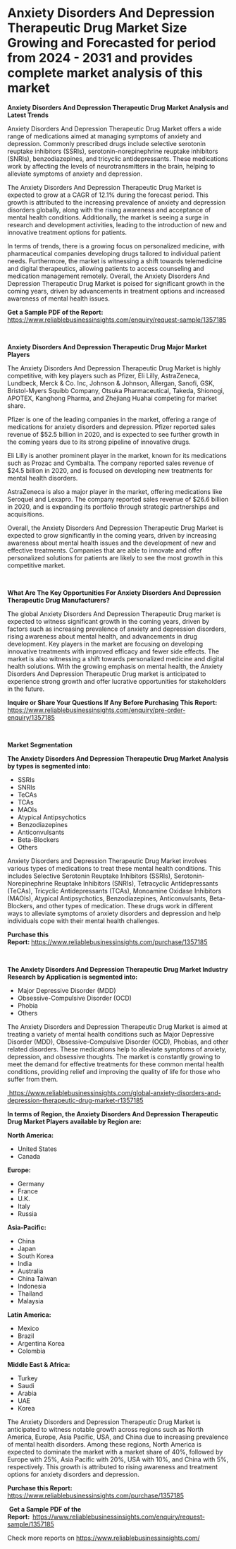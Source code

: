 <p><h1>Anxiety Disorders And Depression Therapeutic Drug Market Size Growing and Forecasted for period from 2024 - 2031 and provides complete market analysis of this market</h1></p><p><strong>Anxiety Disorders And Depression Therapeutic Drug Market Analysis and Latest Trends</strong></p>
<p><p>Anxiety Disorders And Depression Therapeutic Drug Market offers a wide range of medications aimed at managing symptoms of anxiety and depression. Commonly prescribed drugs include selective serotonin reuptake inhibitors (SSRIs), serotonin-norepinephrine reuptake inhibitors (SNRIs), benzodiazepines, and tricyclic antidepressants. These medications work by affecting the levels of neurotransmitters in the brain, helping to alleviate symptoms of anxiety and depression.</p><p>The Anxiety Disorders And Depression Therapeutic Drug Market is expected to grow at a CAGR of 12.1% during the forecast period. This growth is attributed to the increasing prevalence of anxiety and depression disorders globally, along with the rising awareness and acceptance of mental health conditions. Additionally, the market is seeing a surge in research and development activities, leading to the introduction of new and innovative treatment options for patients.</p><p>In terms of trends, there is a growing focus on personalized medicine, with pharmaceutical companies developing drugs tailored to individual patient needs. Furthermore, the market is witnessing a shift towards telemedicine and digital therapeutics, allowing patients to access counseling and medication management remotely. Overall, the Anxiety Disorders And Depression Therapeutic Drug Market is poised for significant growth in the coming years, driven by advancements in treatment options and increased awareness of mental health issues.</p></p>
<p><strong>Get a Sample PDF of the Report:&nbsp;</strong> <a href="https://www.reliablebusinessinsights.com/enquiry/request-sample/1357185">https://www.reliablebusinessinsights.com/enquiry/request-sample/1357185</a></p>
<p>&nbsp;</p>
<p><strong>Anxiety Disorders And Depression Therapeutic Drug Major Market Players</strong></p>
<p><p>The Anxiety Disorders And Depression Therapeutic Drug Market is highly competitive, with key players such as Pfizer, Eli Lilly, AstraZeneca, Lundbeck, Merck & Co. Inc, Johnson & Johnson, Allergan, Sanofi, GSK, Bristol-Myers Squibb Company, Otsuka Pharmaceutical, Takeda, Shionogi, APOTEX, Kanghong Pharma, and Zhejiang Huahai competing for market share.</p><p>Pfizer is one of the leading companies in the market, offering a range of medications for anxiety disorders and depression. Pfizer reported sales revenue of $52.5 billion in 2020, and is expected to see further growth in the coming years due to its strong pipeline of innovative drugs.</p><p>Eli Lilly is another prominent player in the market, known for its medications such as Prozac and Cymbalta. The company reported sales revenue of $24.5 billion in 2020, and is focused on developing new treatments for mental health disorders.</p><p>AstraZeneca is also a major player in the market, offering medications like Seroquel and Lexapro. The company reported sales revenue of $26.6 billion in 2020, and is expanding its portfolio through strategic partnerships and acquisitions.</p><p>Overall, the Anxiety Disorders And Depression Therapeutic Drug Market is expected to grow significantly in the coming years, driven by increasing awareness about mental health issues and the development of new and effective treatments. Companies that are able to innovate and offer personalized solutions for patients are likely to see the most growth in this competitive market.</p></p>
<p>&nbsp;</p>
<p><strong>What Are The Key Opportunities For Anxiety Disorders And Depression Therapeutic Drug Manufacturers?</strong></p>
<p><p>The global Anxiety Disorders And Depression Therapeutic Drug market is expected to witness significant growth in the coming years, driven by factors such as increasing prevalence of anxiety and depression disorders, rising awareness about mental health, and advancements in drug development. Key players in the market are focusing on developing innovative treatments with improved efficacy and fewer side effects. The market is also witnessing a shift towards personalized medicine and digital health solutions. With the growing emphasis on mental health, the Anxiety Disorders And Depression Therapeutic Drug market is anticipated to experience strong growth and offer lucrative opportunities for stakeholders in the future.</p></p>
<p><strong>Inquire or Share Your Questions If Any Before Purchasing This Report:</strong> <a href="https://www.reliablebusinessinsights.com/enquiry/pre-order-enquiry/1357185">https://www.reliablebusinessinsights.com/enquiry/pre-order-enquiry/1357185</a></p>
<p>&nbsp;</p>
<p><strong>Market Segmentation</strong></p>
<p><strong>The Anxiety Disorders And Depression Therapeutic Drug Market Analysis by types is segmented into:</strong></p>
<p><ul><li>SSRIs</li><li>SNRIs</li><li>TeCAs</li><li>TCAs</li><li>MAOIs</li><li>Atypical Antipsychotics</li><li>Benzodiazepines</li><li>Anticonvulsants</li><li>Beta-Blockers</li><li>Others</li></ul></p>
<p><p>Anxiety Disorders and Depression Therapeutic Drug Market involves various types of medications to treat these mental health conditions. This includes Selective Serotonin Reuptake Inhibitors (SSRIs), Serotonin-Norepinephrine Reuptake Inhibitors (SNRIs), Tetracyclic Antidepressants (TeCAs), Tricyclic Antidepressants (TCAs), Monoamine Oxidase Inhibitors (MAOIs), Atypical Antipsychotics, Benzodiazepines, Anticonvulsants, Beta-Blockers, and other types of medication. These drugs work in different ways to alleviate symptoms of anxiety disorders and depression and help individuals cope with their mental health challenges.</p></p>
<p><strong>Purchase this Report:&nbsp;</strong><a href="https://www.reliablebusinessinsights.com/purchase/1357185">https://www.reliablebusinessinsights.com/purchase/1357185</a></p>
<p>&nbsp;</p>
<p><strong>The Anxiety Disorders And Depression Therapeutic Drug Market Industry Research by Application is segmented into:</strong></p>
<p><ul><li>Major Depressive Disorder (MDD)</li><li>Obsessive-Compulsive Disorder (OCD)</li><li>Phobia</li><li>Others</li></ul></p>
<p><p>The Anxiety Disorders and Depression Therapeutic Drug Market is aimed at treating a variety of mental health conditions such as Major Depressive Disorder (MDD), Obsessive-Compulsive Disorder (OCD), Phobias, and other related disorders. These medications help to alleviate symptoms of anxiety, depression, and obsessive thoughts. The market is constantly growing to meet the demand for effective treatments for these common mental health conditions, providing relief and improving the quality of life for those who suffer from them.</p></p>
<p><a href="https://www.reliablebusinessinsights.com/global-anxiety-disorders-and-depression-therapeutic-drug-market-r1357185">&nbsp;https://www.reliablebusinessinsights.com/global-anxiety-disorders-and-depression-therapeutic-drug-market-r1357185</a></p>
<p><strong>In terms of Region, the Anxiety Disorders And Depression Therapeutic Drug Market Players available by Region are:</strong></p>
<p>
    <p> <strong> North America: </strong>
        <ul>
            <li>United States</li>
            <li>Canada</li>
        </ul>
        </p> 
    <p> <strong> Europe: </strong>
        <ul>
            <li>Germany</li>
            <li>France</li>
            <li>U.K.</li>
            <li>Italy</li>
            <li>Russia</li>
        </ul>
        </p> 
    <p> <strong> Asia-Pacific: </strong>
        <ul>
            <li>China</li>
            <li>Japan</li>
            <li>South Korea</li>
            <li>India</li>
            <li>Australia</li>
            <li>China Taiwan</li>
            <li>Indonesia</li>
            <li>Thailand</li>
            <li>Malaysia</li>
        </ul>
        </p> 
    <p> <strong> Latin America: </strong>
        <ul>
            <li>Mexico</li>
            <li>Brazil</li>
            <li>Argentina Korea</li>
            <li>Colombia</li>
        </ul>
        </p> 
    <p> <strong> Middle East & Africa: </strong>
        <ul>
            <li>Turkey</li>
            <li>Saudi</li>
            <li>Arabia</li>
            <li>UAE</li>
            <li>Korea</li>
        </ul>
    </p>
    </p>
<p><p>The Anxiety Disorders and Depression Therapeutic Drug Market is anticipated to witness notable growth across regions such as North America, Europe, Asia Pacific, USA, and China due to increasing prevalence of mental health disorders. Among these regions, North America is expected to dominate the market with a market share of 40%, followed by Europe with 25%, Asia Pacific with 20%, USA with 10%, and China with 5%, respectively. This growth is attributed to rising awareness and treatment options for anxiety disorders and depression.</p></p>
<p><strong>Purchase this Report: </strong><a href="https://www.reliablebusinessinsights.com/purchase/1357185">https://www.reliablebusinessinsights.com/purchase/1357185</a></p>
<p>&nbsp;<strong>Get a Sample PDF of the Report:&nbsp;&nbsp;</strong><a href="https://www.reliablebusinessinsights.com/enquiry/request-sample/1357185">https://www.reliablebusinessinsights.com/enquiry/request-sample/1357185</a></p>
<p><strong></strong></p>
<p>Check more reports on <a href="https://www.reliablebusinessinsights.com/">https://www.reliablebusinessinsights.com/</a></p>